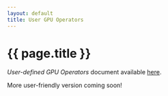 ```yaml
---
layout: default
title: User GPU Operators
---
```

<h1>{{ page.title }}</h1>

*User-defined GPU Operators* document available [here](https://github.com/hpe-cct/cct-core/tree/master/doc/UserGPUOperators.docx).

More user-friendly version coming soon!
